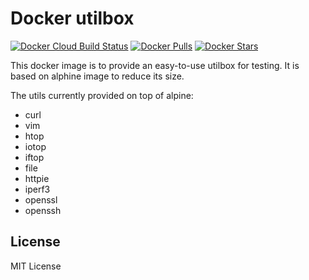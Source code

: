 # Docker utilbox

[![Docker Cloud Build Status](https://img.shields.io/docker/cloud/build/dcsunset/utilbox)](https://hub.docker.com/r/dcsunset/utilbox)
[![Docker Pulls](https://img.shields.io/docker/pulls/dcsunset/utilbox)](https://hub.docker.com/r/dcsunset/utilbox)
[![Docker Stars](https://img.shields.io/docker/stars/dcsunset/utilbox)](https://hub.docker.com/r/dcsunset/utilbox)

This docker image is to provide an easy-to-use utilbox for testing.
It is based on alphine image to reduce its size.

The utils currently provided on top of alpine:

* curl
* vim
* htop
* iotop
* iftop
* file
* httpie
* iperf3
* openssl
* openssh


## License

MIT License
